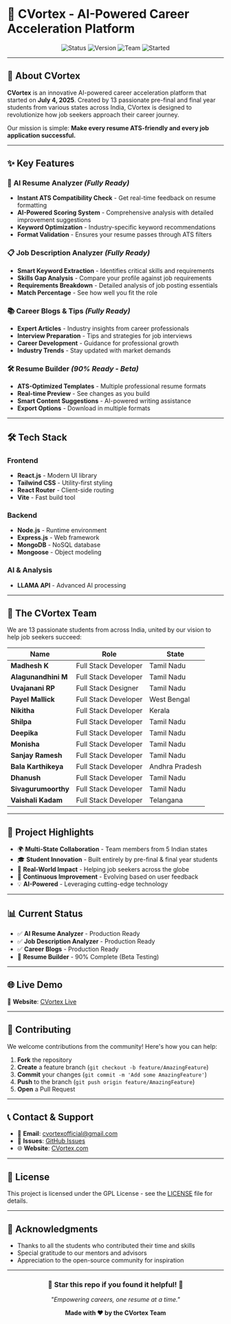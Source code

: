 # 🚀 CVortex - AI-Powered Career Acceleration Platform

<div align="center">
  <img src="https://img.shields.io/badge/Status-Live-brightgreen" alt="Status">
  <img src="https://img.shields.io/badge/Version-1.0-blue" alt="Version">
  <img src="https://img.shields.io/badge/Team-13%20Students-orange" alt="Team">
  <img src="https://img.shields.io/badge/Started-July%202025-red" alt="Started">
</div>

---

## 🌟 About CVortex

**CVortex** is an innovative AI-powered career acceleration platform that started on **July 4, 2025**. Created by 13 passionate pre-final and final year students from various states across India, CVortex is designed to revolutionize how job seekers approach their career journey.

Our mission is simple: **Make every resume ATS-friendly and every job application successful.**

---

## ✨ Key Features

### 🤖 **AI Resume Analyzer** *(Fully Ready)*
- **Instant ATS Compatibility Check** - Get real-time feedback on resume formatting
- **AI-Powered Scoring System** - Comprehensive analysis with detailed improvement suggestions
- **Keyword Optimization** - Industry-specific keyword recommendations
- **Format Validation** - Ensures your resume passes through ATS filters

### 📋 **Job Description Analyzer** *(Fully Ready)*
- **Smart Keyword Extraction** - Identifies critical skills and requirements
- **Skills Gap Analysis** - Compare your profile against job requirements
- **Requirements Breakdown** - Detailed analysis of job posting essentials
- **Match Percentage** - See how well you fit the role

### 📚 **Career Blogs & Tips** *(Fully Ready)*
- **Expert Articles** - Industry insights from career professionals
- **Interview Preparation** - Tips and strategies for job interviews
- **Career Development** - Guidance for professional growth
- **Industry Trends** - Stay updated with market demands

### 🛠️ **Resume Builder** *(90% Ready - Beta)*
- **ATS-Optimized Templates** - Multiple professional resume formats
- **Real-time Preview** - See changes as you build
- **Smart Content Suggestions** - AI-powered writing assistance
- **Export Options** - Download in multiple formats

---

## 🛠️ Tech Stack

### Frontend
- **React.js** - Modern UI library
- **Tailwind CSS** - Utility-first styling
- **React Router** - Client-side routing
- **Vite** - Fast build tool

### Backend
- **Node.js** - Runtime environment
- **Express.js** - Web framework
- **MongoDB** - NoSQL database
- **Mongoose** - Object modeling

### AI & Analysis
- **LLAMA API** - Advanced AI processing

---

## 👥 The CVortex Team

We are 13 passionate students from across India, united by our vision to help job seekers succeed:

<div align="center">

| Name | Role | State |
|------|------|-------|
| **Madhesh K** | Full Stack Developer | Tamil Nadu |
| **Alagunandhini M** | Full Stack Developer | Tamil Nadu |
| **Uvajanani RP** | Full Stack Designer | Tamil Nadu |
| **Payel Mallick** | Full Stack Developer | West Bengal |
| **Nikitha** | Full Stack Developer | Kerala |
| **Shilpa** | Full Stack Developer | Tamil Nadu |
| **Deepika** | Full Stack Developer | Tamil Nadu |
| **Monisha** | Full Stack Developer | Tamil Nadu |
| **Sanjay Ramesh** | Full Stack Developer | Tamil Nadu |
| **Bala Karthikeya** | Full Stack Developer | Andhra Pradesh |
| **Dhanush** | Full Stack Developer | Tamil Nadu |
| **Sivagurumoorthy** | Full Stack Developer | Tamil Nadu |
| **Vaishali Kadam** | Full Stack Developer | Telangana |

</div>

---

## 🎯 Project Highlights

- 🌍 **Multi-State Collaboration** - Team members from 5 Indian states
- 🎓 **Student Innovation** - Built entirely by pre-final & final year students
- 🚀 **Real-World Impact** - Helping job seekers across the globe
- 🔄 **Continuous Improvement** - Evolving based on user feedback
- 💡 **AI-Powered** - Leveraging cutting-edge technology

---

## 📊 Current Status

- ✅ **AI Resume Analyzer** - Production Ready
- ✅ **Job Description Analyzer** - Production Ready  
- ✅ **Career Blogs** - Production Ready
- 🚧 **Resume Builder** - 90% Complete (Beta Testing)

---

## 🌐 Live Demo

🔗 **Website**: [CVortex Live](https://thecvortex.vercel.app)

---

## 🤝 Contributing

We welcome contributions from the community! Here's how you can help:

1. **Fork** the repository
2. **Create** a feature branch (`git checkout -b feature/AmazingFeature`)
3. **Commit** your changes (`git commit -m 'Add some AmazingFeature'`)
4. **Push** to the branch (`git push origin feature/AmazingFeature`)
5. **Open** a Pull Request

---

## 📞 Contact & Support

- 📧 **Email**: cvortexofficial@gmail.com
- 💬 **Issues**: [GitHub Issues](https://github.com/Madhesh-GitHub/CVortex/issues)
- 🌐 **Website**: [CVortex.com](https://thecvortex.vercel.app)

---

## 📄 License

This project is licensed under the GPL License - see the [LICENSE](LICENSE) file for details.

---

## 🙏 Acknowledgments

- Thanks to all the students who contributed their time and skills
- Special gratitude to our mentors and advisors
- Appreciation to the open-source community for inspiration

---

<div align="center">
  <h3>🌟 Star this repo if you found it helpful! 🌟</h3>
  <p><em>"Empowering careers, one resume at a time."</em></p>
  
  **Made with ❤️ by the CVortex Team**
</div>
